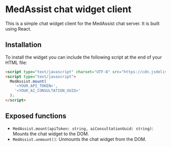 # MedAssist chat widget client
This is a simple chat widget client for the MedAssist chat server. It is built using React.

## Installation
To install the widget you can include the following script at the end of your HTML file:
```html
<script type="text/javascript" charset="UTF-8" src="https://cdn.jsdelivr.net/gh/ScrabbleScratch/medassist-widget@master/latest_build/medassist.umd.js"></script>
<script type="text/javascript">
  MedAssist.mount(
    '<YOUR_API_TOKEN>',
    '<YOUR_AI_CONSULTATION_UUID>'
  );
</script>
```

## Exposed functions
- `MedAssist.mount(apiToken: string, aiConsultationUuid: string)`: Mounts the chat widget to the DOM.
- `MedAssist.unmount()`: Unmounts the chat widget from the DOM.